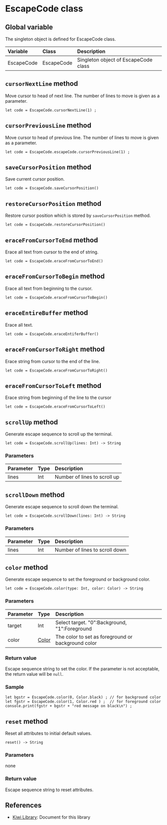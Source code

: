 # EscapeCode class

## Global variable
The singleton object is defined for EscapeCode class.

|Variable   |Class      | Description                           |
|:---       |:---       |:---                                   |
|EscapeCode |EscapeCode |Singleton object of EscapeCode class   |

## `cursorNextLine` method
Move cursor to head of next line.
The number of lines to move is given as a parameter.
````
let code = EscapeCode.cursorNextLine(1) ;
````

## `cursorPreviousLine` method
Move cursor to head of previous line.
The number of lines to move is given as a parameter.
````
let code = EscapeCode.escapeCode.cursorPreviousLine(1) ;
````

## `saveCursorPosition` method
Save current cursor position.
````
let code = EscapeCode.saveCursorPosition()
````

## `restoreCursorPosition` method
Restore cursor position which is stored by `saveCursorPosition` method.
````
let code = EscapeCode.restoreCursorPosition()
````

## `eraceFromCursorToEnd` method
Erace all text from cursor to the end of string.
````
let code = EscapeCode.eraceFromCursorToEnd()
````

## `eraceFromCursorToBegin` method
Erace all text from beginning to the cursor.
````
let code = EscapeCode.eraceFromCursorToBegin()
````

## `eraceEntireBuffer` method
Erace all text.
````
let code = EscapeCode.eraceEntiferBuffer()
````

## `eraceFromCursorToRight` method
Erace string from cursor to the end of the line.
````
let code = EscapeCode.eraceFromCursorToRight()
````

## `eraceFromCursorToLeft` method
Erace string from beginning of the line to the cursor
````
let code = EscapeCode.eraceFromCursorToLeft()
````

## `scrollUp` method
Generate escape sequence to scroll up the terminal.
````
let code = EscapeCode.scrollUp(lines: Int) -> String
````

### Parameters
|Parameter    |Type     |Description                    |
|:---         |:---     |:---                           |
|lines        |Int      |Number of lines to scroll up   |


## `scrollDown` method
Generate escape sequence to scroll down the terminal.
````
let code = EscapeCode.scrollDown(lines: Int) -> String
````

### Parameters
|Parameter    |Type     |Description                    |
|:---         |:---     |:---                           |
|lines        |Int      |Number of lines to scroll down |

## `color` method
Generate escape sequence to set the foreground or background color.
````
let code = EscapeCode.color(type: Int, color: Color) -> String
````
### Parameters
|Parameter    |Type   |Description                    |
|:---         |:---   |:---                           |
|target       |Int    |Select target. "0":Background, "1":Foreground |
|color        |[Color](https://github.com/steelwheels/KiwiScript/blob/master/KiwiLibrary/Document/Enum/Color.md) |The color to set as foreground or background color|

### Return value
Escape sequence string to set the color.
If the parameter is not acceptable, the return value will be `null`.

### Sample
````
let bgstr = EscapeCode.color(0, Color.black) ; // for background color
let fgstr = EscapeCode.color(1, Color.red ) ;  // for foreground color
console.print(fgstr + bgstr + "red message on black\n") ;
````

## `reset` method
Reset all attributes to initial default values.
````
reset() -> String
````

### Parameters
none

### Return value
Escape sequence string to reset attributes.

## References
* [Kiwi Library](https://github.com/steelwheels/KiwiScript/blob/master/KiwiLibrary/Document/Library.md): Document for this library
